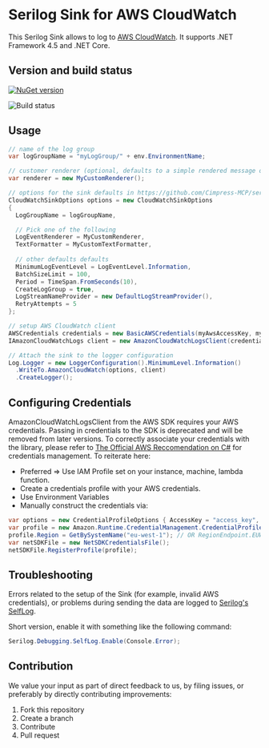 # Serilog Sink for AWS CloudWatch

This Serilog Sink allows to log to [AWS CloudWatch](https://aws.amazon.com/cloudwatch/). It supports .NET Framework 4.5 and .NET Core.

## Version and build status

[![NuGet version](https://badge.fury.io/nu/Serilog.Sinks.AwsCloudWatch.svg)](https://badge.fury.io/nu/Serilog.Sinks.AwsCloudWatch)

![Build status](https://ci.appveyor.com/api/projects/status/github/Cimpress-MCP/serilog-sinks-awscloudwatch?branch=master&svg=true)

## Usage

```cs
// name of the log group
var logGroupName = "myLogGroup/" + env.EnvironmentName;

// customer renderer (optional, defaults to a simple rendered message of Serilog's LogEvent
var renderer = new MyCustomRenderer();

// options for the sink defaults in https://github.com/Cimpress-MCP/serilog-sinks-awscloudwatch/blob/master/src/Serilog.Sinks.AwsCloudWatch/CloudWatchSinkOptions.cs
CloudWatchSinkOptions options = new CloudWatchSinkOptions
{
  LogGroupName = logGroupName,

  // Pick one of the following
  LogEventRenderer = MyCustomRenderer,
  TextFormatter = MyCustomTextFormatter,
  
  // other defaults defaults
  MinimumLogEventLevel = LogEventLevel.Information,
  BatchSizeLimit = 100,
  Period = TimeSpan.FromSeconds(10),
  CreateLogGroup = true,
  LogStreamNameProvider = new DefaultLogStreamProvider(),
  RetryAttempts = 5
};

// setup AWS CloudWatch client
AWSCredentials credentials = new BasicAWSCredentials(myAwsAccessKey, myAwsSecretKey);
IAmazonCloudWatchLogs client = new AmazonCloudWatchLogsClient(credentials, myAwsRegion);

// Attach the sink to the logger configuration
Log.Logger = new LoggerConfiguration().MinimumLevel.Information()
  .WriteTo.AmazonCloudWatch(options, client)
  .CreateLogger();
```
## Configuring Credentials
AmazonCloudWatchLogsClient from the AWS SDK requires your AWS credentials.  Passing in credentials to the SDK is deprecated and will be removed from later versions.  To correctly associate your credentials with the library, please refer to [The Official AWS Reccomendation on C#](https://docs.aws.amazon.com/sdk-for-net/v3/developer-guide/net-dg-config-creds.html) for credentials management.  To reiterate here:
* Preferred => Use IAM Profile set on your instance, machine, lambda function.
* Create a credentials profile with your AWS credentials.
* Use Environment Variables
* Manually construct the credentials via:
```csharp
var options = new CredentialProfileOptions { AccessKey = "access_key", SecretKey = "secret_key" };
var profile = new Amazon.Runtime.CredentialManagement.CredentialProfile("basic_profile", options);
profile.Region = GetBySystemName("eu-west-1"); // OR RegionEndpoint.EUWest1
var netSDKFile = new NetSDKCredentialsFile();
netSDKFile.RegisterProfile(profile);
```

## Troubleshooting

Errors related to the setup of the Sink (for example, invalid AWS credentials), or problems during sending the data are logged to [Serilog's SelfLog](https://github.com/serilog/serilog/wiki/Debugging-and-Diagnostics).

Short version, enable it with something like the following command:

```cs
Serilog.Debugging.SelfLog.Enable(Console.Error);
```

## Contribution

We value your input as part of direct feedback to us, by filing issues, or preferably by directly contributing improvements:

1. Fork this repository
1. Create a branch
1. Contribute
1. Pull request
